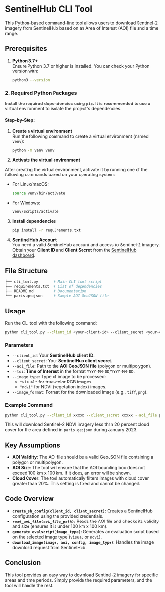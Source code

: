 # SentinelHub CLI Tool

This Python-based command-line tool allows users to download Sentinel-2 imagery from SentinelHub based on an Area of Interest (AOI) file and a time range.

## Prerequisites

1. **Python 3.7+**  
   Ensure Python 3.7 or higher is installed. You can check your Python version with:
   ```bash
   python3 --version
   ```

### 2. **Required Python Packages**
Install the required dependencies using `pip`. It is recommended to use a virtual environment to isolate the project's dependencies.

#### Step-by-Step:

1. **Create a virtual environment**  
   Run the following command to create a virtual environment (named `venv`):

   ```bash
   python -m venv venv
   ```
2. **Activate the virtual environment**

After creating the virtual environment, activate it by running one of the following commands based on your operating system:

- For Linux/macOS:

  ```bash
  source venv/bin/activate
- For Windows:

  ```bash
  venv/Scripts/activate
3. **Install dependencies**
   ```bash
   pip install -r requirements.txt
   ```

4. **SentinelHub Account**  
   You need a valid SentinelHub account and access to Sentinel-2 imagery. Obtain your **Client ID** and **Client Secret** from the [SentinelHub dashboard](https://www.sentinel-hub.com/).

## File Structure

```bash
├── cli_tool.py       # Main CLI tool script
├── requirements.txt  # List of dependencies
├── README.md         # Documentation
└── paris.geojson     # Sample AOI GeoJSON file
```

## Usage

Run the CLI tool with the following command:

```bash
python cli_tool.py --client_id <your-client-id> --client_secret <your-client-secret> --aoi_file <path-to-aoi-geojson> --toi "<start-date>/<end-date>" --image_type "<image-type>" --image_format "<image-format>"
```

### Parameters

- `--client_id`: Your **SentinelHub client ID**.
- `--client_secret`: Your **SentinelHub client secret**.
- `--aoi_file`: Path to the **AOI GeoJSON file** (polygon or multipolygon).
- `--toi`: **Time of Interest** in the format `YYYY-MM-DD/YYYY-MM-DD`.
- `--image_type`: Type of image to be processed:
    - `"visual"` for true-color RGB images.
    - `"ndvi"` for NDVI (vegetation index) images.
- `--image_format`: Format for the downloaded image (e.g., `tiff`, `png`).

### Example Command

```bash
python cli_tool.py --client_id xxxxx --client_secret xxxxx --aoi_file paris.geojson --toi "2023-01-01/2023-02-01" --image_type "ndvi" --image_format "tiff"
```

This will download Sentinel-2 NDVI imagery less than 20 percent cloud cover for the area defined in `paris.geojson` during January 2023.

## Key Assumptions

- **AOI Validity**: The AOI file should be a valid GeoJSON file containing a polygon or multipolygon.
- **AOI Size**: The tool will ensure that the AOI bounding box does not exceed 100 km x 100 km. If it does, an error will be shown.
- **Cloud Cover**: The tool automatically filters images with cloud cover greater than 20%. This setting is fixed and cannot be changed.

## Code Overview

- **`create_sh_config(client_id, client_secret)`**: Creates a SentinelHub configuration using the provided credentials.
- **`read_aoi_file(aoi_file_path)`**: Reads the AOI file and checks its validity and size (ensures it is under 100 km x 100 km).
- **`generate_evalscript(image_type)`**: Generates an evaluation script based on the selected image type (`visual` or `ndvi`).
- **`download_image(image, aoi, config, image_type)`**: Handles the image download request from SentinelHub.

## Conclusion

This tool provides an easy way to download Sentinel-2 imagery for specific areas and time periods. Simply provide the required parameters, and the tool will handle the rest.
